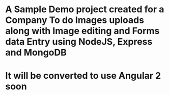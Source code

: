 # A Sample Demo project created for a Company To do Images uploads along with Image editing and Forms data Entry using NodeJS, Express and MongoDB
# It will be converted to use Angular 2 soon
